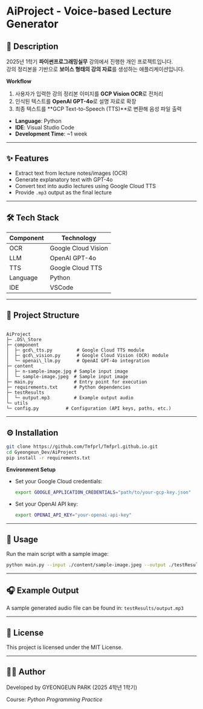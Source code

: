 
# AiProject - Voice-based Lecture Generator

## 📌 Description
2025년 1학기 **파이썬프로그래밍실무** 강의에서 진행한 개인 프로젝트입니다.  
강의 정리본을 기반으로 **보이스 형태의 강의 자료**를 생성하는 애플리케이션입니다.  

**Workflow**  
1. 사용자가 입력한 강의 정리본 이미지를 **GCP Vision OCR**로 전처리  
2. 인식된 텍스트를 **OpenAI GPT-4o**로 설명 자료로 확장  
3. 최종 텍스트를 **GCP Text-to-Speech (TTS)**로 변환해 음성 파일 출력  

- **Language**: Python  
- **IDE**: Visual Studio Code  
- **Development Time**: ~1 week  

---

## ✨ Features
- Extract text from lecture notes/images (OCR)
- Generate explanatory text with GPT-4o
- Convert text into audio lectures using Google Cloud TTS
- Provide `.mp3` output as the final lecture

---

## 🛠️ Tech Stack
| Component | Technology |
|-----------|-------------|
| OCR       | Google Cloud Vision |
| LLM       | OpenAI GPT-4o |
| TTS       | Google Cloud TTS |
| Language  | Python |
| IDE       | VSCode |

---

## 📂 Project Structure
```

AiProject
├─ .DS\_Store
├─ component
│  ├─ gcd\_tts.py         # Google Cloud TTS module
│  ├─ gcd\_vision.py      # Google Cloud Vision (OCR) module
│  └─ openai\_llm.py      # OpenAI GPT-4o integration
├─ content
│  ├─ n-sample-image.jpg # Sample input image
│  └─ sample-image.jpeg  # Sample input image
├─ main.py               # Entry point for execution
├─ requirements.txt      # Python dependencies
├─ testResults
│  └─ output.mp3         # Example output audio
└─ utils
└─ config.py          # Configuration (API keys, paths, etc.)

````

---

## ⚙️ Installation
```bash
git clone https://github.com/Tmfprl/Tmfprl.github.io.git
cd Gyeongeun_Dev/AiProject
pip install -r requirements.txt
````

**Environment Setup**

* Set your Google Cloud credentials:

  ```bash
  export GOOGLE_APPLICATION_CREDENTIALS="path/to/your-gcp-key.json"
  ```
* Set your OpenAI API key:

  ```bash
  export OPENAI_API_KEY="your-openai-api-key"
  ```

---

## 🚀 Usage

Run the main script with a sample image:

```bash
python main.py --input ./content/sample-image.jpeg --output ./testResults/output.mp3
```

---

## 🎧 Example Output

A sample generated audio file can be found in:
`testResults/output.mp3`

---

## 📜 License

This project is licensed under the MIT License.

---

## 👩‍💻 Author

Developed by GYEONGEUN PARK (2025 4학년 1학기)

Course: *Python Programming Practice*







